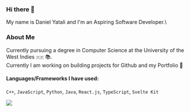 ### Hi there 👋
My name is Daniel Yatali and I'm an Aspiring Software Developer.\

### About Me
Currently pursuing a degree in Computer Science at the University of the West Indies `🇹🇹` 📚.\
Currently I am working on building projects for Github and my Portfolio 🔭

#### Languages/Frameworks I have used:
 `C++`,  `JavaScript`, `Python`, `Java`, `React.js`, `TypeScript`, `Svelte Kit`
 
 ![](https://komarev.com/ghpvc/?username=DanielYatali&color=green)

<!--
**DanielYatali/DanielYatali** is a ✨ _special_ ✨ repository because its `README.md` (this file) appears on your GitHub profile.

Here are some ideas to get you started:

- 🔭 I’m currently working on ...
- 🌱 I’m currently learning ...
- 👯 I’m looking to collaborate on ...
- 🤔 I’m looking for help with ...
- 💬 Ask me about ...
- 📫 How to reach me: ...
- 😄 Pronouns: ...
- ⚡ Fun fact: ...
-->
